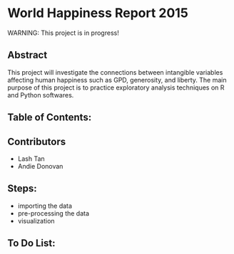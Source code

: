 # World Happiness Report 2015
WARNING: This project is in progress!

## Abstract
This project will investigate the connections between intangible variables affecting human happiness such as GPD, generosity, and liberty. The main purpose of this project is to practice exploratory analysis techniques on R and Python softwares. 

## Table of Contents:


## Contributors
* Lash Tan
* Andie Donovan

## Steps:
* importing the data
* pre-processing the data
* visualization


## To Do List:
